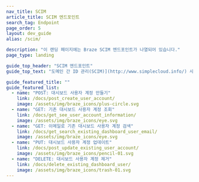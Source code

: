 ```yaml
---
nav_title: SCIM
article_title: SCIM 엔드포인트
search_tag: Endpoint
page_order: 5
layout: dev_guide
alias: /scim/

description: "이 랜딩 페이지에는 Braze SCIM 엔드포인트가 나열되어 있습니다."
page_type: landing

guide_top_header: "SCIM 엔드포인트"
guide_top_text: "도메인 간 ID 관리(SCIM)](http://www.simplecloud.info/) 사양은 사용자 및 그룹을 표현하는 정의된 스키마를 제공하여 클라우드 기반 애플리케이션 및 서비스에서 사용자 ID를 보다 쉽게 관리할 수 있도록 설계되었습니다. Braze SCIM 엔드포인트를 사용하여 자동화된 사용자 프로비저닝을 관리하세요."

guide_featured_title: ""
guide_featured_list:
  - name: "POST: 대시보드 사용자 계정 만들기"
    link: /docs/post_create_user_account/
    image: /assets/img/braze_icons/plus-circle.svg
  - name: "GET: 기존 대시보드 사용자 계정 조회"
    link: /docs/get_see_user_account_information/
    image: /assets/img/braze_icons/eye.svg
  - name: "GET: 이메일로 기존 대시보드 사용자 계정 검색"
    link: /docs/get_search_existing_dashboard_user_email/
    image: /assets/img/braze_icons/eye.svg
  - name: "PUT: 대시보드 사용자 계정 업데이트"
    link: /docs/post_update_existing_user_account/
    image: /assets/img/braze_icons/pencil-01.svg
  - name: "DELETE: 대시보드 사용자 계정 제거"
    link: /docs/delete_existing_dashboard_user/
    image: /assets/img/braze_icons/trash-01.svg
---
```


